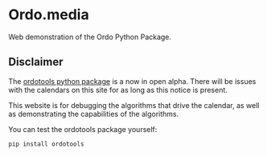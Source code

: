 # Ordo.media

Web demonstration of the Ordo Python Package.

## Disclaimer

The [ordotools python package](https://github.com/corei8/ordotools) is a now in
open alpha. There will be issues with the calendars on this site for as long as
this notice is present.

This website is for debugging the algorithms that drive the calendar, as well
as demonstrating the capabilities of the algorithms.

You can test the ordotools package yourself:

```bash
pip install ordotools
```

